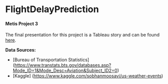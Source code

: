 # FlightDelayPrediction
#### Metis Project 3

The final presentation for this project is a Tableau story and can be found [here](https://public.tableau.com/profile/wasila.q.#!/vizhome/ArrivalDelaysFomATL/ArrivalDelays).

**Data Sources:**
* [Bureau of Transportation Statistics] (https://www.transtats.bts.gov/databases.asp?Mode_ID=1&Mode_Desc=Aviation&Subject_ID2=0)
* [Kaggle] (https://www.kaggle.com/sobhanmoosavi/us-weather-events)
